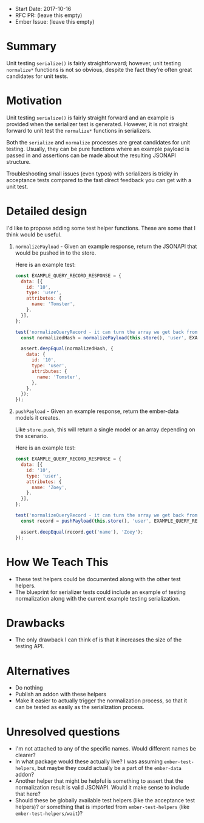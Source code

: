 - Start Date: 2017-10-16
- RFC PR: (leave this empty)
- Ember Issue: (leave this empty)

# Summary

Unit testing `serialize()` is fairly straightforward; however, unit testing
`normalize*` functions is not so obvious, despite the fact they’re often great
candidates for unit tests.

# Motivation

Unit testing `serialize()` is fairly straight forward and an example is
provided when the serializer test is generated. However, it is not straight
forward to unit test the `normalize*` functions in serializers.

Both the `serialize` and `normalize` processes are great candidates for unit
testing. Usually, they can be pure functions where an example payload is passed
in and assertions can be made about the resulting JSONAPI structure.

Troubleshooting small issues (even typos) with serializers is tricky in
acceptance tests compared to the fast direct feedback you can get with a unit
test.

# Detailed design

I'd like to propose adding some test helper functions. These are some that
I think would be useful.

1. `normalizePayload` - Given an example response, return the JSONAPI that
   would be pushed in to the store.

   Here is an example test:

   ```js
   const EXAMPLE_QUERY_RECORD_RESPONSE = {
     data: [{
       id: '10',
       type: 'user',
       attributes: {
         name: 'Tomster',
       },
     }],
   };

   test('normalizeQueryRecord - it can turn the array we get back from the server into the single record that ember-data expects', function(assert) {
     const normalizedHash = normalizePayload(this.store(), 'user', EXAMPLE_QUERY_RECORD_RESPONSE, 'queryRecord');

     assert.deepEqual(normalizedHash, {
       data: {
         id: '10',
         type: 'user',
         attributes: {
           name: 'Tomster',
         },
       },
     });
   });

   ```

2. `pushPayload` - Given an example response, return the ember-data models it
   creates.

   Like `store.push`, this will return a single model or an array depending on
   the scenario.

   Here is an example test:

   ```js
   const EXAMPLE_QUERY_RECORD_RESPONSE = {
     data: [{
       id: '10',
       type: 'user',
       attributes: {
         name: 'Zoey',
       },
     }],
   };

   test('normalizeQueryRecord - it can turn the array we get back from the server into the single record that ember-data expects', function(assert) {
     const record = pushPayload(this.store(), 'user', EXAMPLE_QUERY_RECORD_RESPONSE, 'queryRecord');

     assert.deepEqual(record.get('name'), 'Zoey');
   });

   ```

# How We Teach This

* These test helpers could be documented along with the other test helpers.
* The blueprint for serializer tests could include an example of testing
  normalization along with the current example testing serialization.

# Drawbacks

* The only drawback I can think of is that it increases the size of the testing API.

# Alternatives

* Do nothing
* Publish an addon with these helpers
* Make it easier to actually trigger the normalization process, so that it can
  be tested as easily as the serialization process.

# Unresolved questions

* I'm not attached to any of the specific names. Would different names be clearer?
* In what package would these actually live? I was assuming
  `ember-test-helpers`, but maybe they could actually be a part of the `ember-data` addon?
* Another helper that might be helpful is something to assert that the
  normalization result is valid JSONAPI. Would it make sense to include that here?
* Should these be globally available test helpers (like the acceptance test
  helpers)? or something that is imported from `ember-test-helpers` (like `ember-test-helpers/wait`)?
